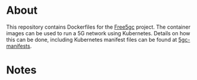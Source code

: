 # About
This repository contains Dockerfiles for the [Free5gc](https://github.com/free5gc/free5gc) project.
The container images can be used to run a 5G network using Kubernetes. Details on how this can be done, including Kubernetes manifest files can be found at [5gc-manifests](https://github.com/niloysh/5gc-manifests).

# Notes